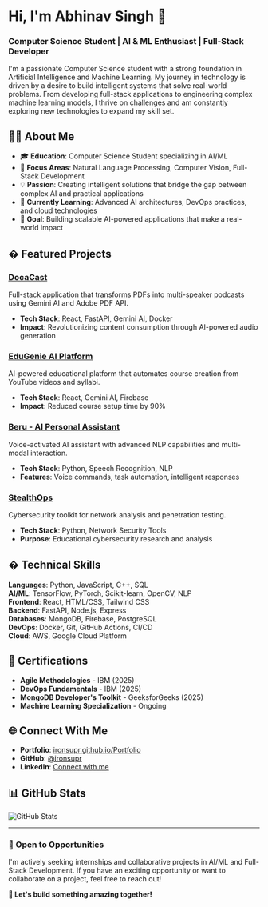 # Hi, I'm Abhinav Singh 👋

### Computer Science Student | AI & ML Enthusiast | Full-Stack Developer

I'm a passionate Computer Science student with a strong foundation in Artificial Intelligence and Machine Learning. My journey in technology is driven by a desire to build intelligent systems that solve real-world problems. From developing full-stack applications to engineering complex machine learning models, I thrive on challenges and am constantly exploring new technologies to expand my skill set.

## 🧑‍💻 About Me

- 🎓 **Education**: Computer Science Student specializing in AI/ML
- 🔬 **Focus Areas**: Natural Language Processing, Computer Vision, Full-Stack Development
- 💡 **Passion**: Creating intelligent solutions that bridge the gap between complex AI and practical applications
- 🌱 **Currently Learning**: Advanced AI architectures, DevOps practices, and cloud technologies
- 🎯 **Goal**: Building scalable AI-powered applications that make a real-world impact

## � Featured Projects

### [DocaCast](https://github.com/ironsupr/DocaCast)
Full-stack application that transforms PDFs into multi-speaker podcasts using Gemini AI and Adobe PDF API.
- **Tech Stack**: React, FastAPI, Gemini AI, Docker
- **Impact**: Revolutionizing content consumption through AI-powered audio generation

### [EduGenie AI Platform](https://github.com/ironsupr/EduGenie)
AI-powered educational platform that automates course creation from YouTube videos and syllabi.
- **Tech Stack**: React, Gemini AI, Firebase
- **Impact**: Reduced course setup time by 90%

### [Beru - AI Personal Assistant](https://github.com/ironsupr/Beru-AI-Personal-Assiatant)
Voice-activated AI assistant with advanced NLP capabilities and multi-modal interaction.
- **Tech Stack**: Python, Speech Recognition, NLP
- **Features**: Voice commands, task automation, intelligent responses

### [StealthOps](https://github.com/ironsupr/StealthOps)
Cybersecurity toolkit for network analysis and penetration testing.
- **Tech Stack**: Python, Network Security Tools
- **Purpose**: Educational cybersecurity research and analysis

## � Technical Skills

**Languages**: Python, JavaScript, C++, SQL  
**AI/ML**: TensorFlow, PyTorch, Scikit-learn, OpenCV, NLP  
**Frontend**: React, HTML/CSS, Tailwind CSS  
**Backend**: FastAPI, Node.js, Express  
**Databases**: MongoDB, Firebase, PostgreSQL  
**DevOps**: Docker, Git, GitHub Actions, CI/CD  
**Cloud**: AWS, Google Cloud Platform  

## 📜 Certifications

- **Agile Methodologies** - IBM (2025)
- **DevOps Fundamentals** - IBM (2025)
- **MongoDB Developer's Toolkit** - GeeksforGeeks (2025)
- **Machine Learning Specialization** - Ongoing

## 🌐 Connect With Me

- **Portfolio**: [ironsupr.github.io/Portfolio](https://ironsupr.github.io/Portfolio)
- **GitHub**: [@ironsupr](https://github.com/ironsupr)
- **LinkedIn**: [Connect with me](https://linkedin.com/in/abhinav-singh-aslcj3000)

## 📊 GitHub Stats

![GitHub Stats](https://github-readme-stats.vercel.app/api?username=ironsupr&show_icons=true&theme=radical)

---

### 💼 Open to Opportunities

I'm actively seeking internships and collaborative projects in AI/ML and Full-Stack Development. If you have an exciting opportunity or want to collaborate on a project, feel free to reach out!

**📧 Let's build something amazing together!**
